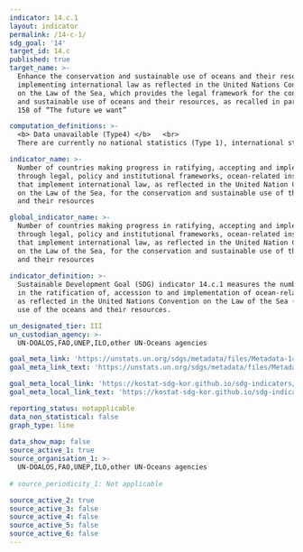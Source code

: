 ```yaml
---
indicator: 14.c.1
layout: indicator
permalink: /14-c-1/
sdg_goal: '14'
target_id: 14.c
published: true
target_name: >-
  Enhance the conservation and sustainable use of oceans and their resources by
  implementing international law as reflected in the United Nations Convention
  on the Law of the Sea, which provides the legal framework for the conservation
  and sustainable use of oceans and their resources, as recalled in paragraph
  158 of “The future we want”

computation_definitions: >-
  <b> Data unavailable (Type4) </b>   <br>
  There are currently no national statistics (Type 1), international statistics (Type 2), or alternative national statistics (Type 3) available. The Data of Type 1, type 2, or type 3 can be also included in case of temporary unavailability.

indicator_name: >-
  Number of countries making progress in ratifying, accepting and implementing
  through legal, policy and institutional frameworks, ocean-related instruments
  that implement international law, as reflected in the United Nation Convention
  on the Law of the Sea, for the conservation and sustainable use of the oceans
  and their resources

global_indicator_name: >-
  Number of countries making progress in ratifying, accepting and implementing
  through legal, policy and institutional frameworks, ocean-related instruments
  that implement international law, as reflected in the United Nation Convention
  on the Law of the Sea, for the conservation and sustainable use of the oceans
  and their resources
  
indicator_definition: >-
  Sustainable Development Goal (SDG) indicator 14.c.1 measures the number of countries making progress 
  in the ratification of, accession to and implementation of ocean-related instruments that implement international law, 
  as reflected in the United Nations Convention on the Law of the Sea (UNCLOS), for the conservation and sustainable
  use of the oceans and their resources.

un_designated_tier: III
un_custodian_agency: >-
  UN-DOALOS,FAO,UNEP,ILO,other UN-Oceans agencies

goal_meta_link: 'https://unstats.un.org/sdgs/metadata/files/Metadata-14-0c-01.pdf'
goal_meta_link_text: 'https://unstats.un.org/sdgs/metadata/files/Metadata-14-0c-01.pdf'

goal_meta_local_link: 'https://kostat-sdg-kor.github.io/sdg-indicators/public/data/Metadata-14-0c-01_ENG.pdf'
goal_meta_local_link_text: 'https://kostat-sdg-kor.github.io/sdg-indicators/public/data/Metadata-14-0c-01_ENG.pdf'

reporting_status: notapplicable
data_non_statistical: false
graph_type: line
 
data_show_map: false
source_active_1: true
source_organisation_1: >-
  UN-DOALOS,FAO,UNEP,ILO,other UN-Oceans agencies
  
# source_periodicity_1: Not applicable

source_active_2: true
source_active_3: false
source_active_4: false
source_active_5: false
source_active_6: false
---
```

